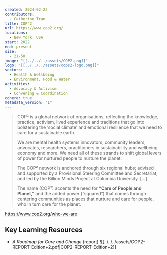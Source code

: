 ```yaml
---
created: 2024-02-22
contributors:
  - Catherine Tran
title: COP^2
url: https://www.cop2.org/
locations:
  - New York, USA
start: 2022
end: present
size:
  - 21-50
image: "[[../../../assets/COP2.png]]"
logo: "[[../../../assets/cops2-logo.png]]"
sectors:
  - Health & Wellbeing
  - Environment, Food & Water
activities:
  - Advocacy & Activism
  - Convening & Coordination
cohere: true
metadata_version: "1"
---
```

>COP² is a global network of organisations, reflecting the knowledge, practice, activism, lived experience and traditions that go into bolstering the ‘social climate’ and emotional resilience that we need to care for a sustainable earth.
>
>We are mental health systems innovators, community leaders, advocates, researchers, practitioners in sustainability and wellbeing economy and more. We need all of these strands to shift global levers of power for nurtured people to nurture the planet.
>
>The COP² network is anchored through six regional hubs; advised and supported by a Provisional Steering Committee and Secretariat; and led by the Billion Minds Project at Columbia University. [...]
>
>The name (COP²) accents the need for **“Care of People and Planet,”** and the added power (“squared”) that comes through centering communities as places that nurture and care for people, who in turn care for the planet.

https://www.cop2.org/who-we-are

## Key Learning Resources

- *A Roadmap for Care and Change* (report)
![[../../../assets/COP2-REPORT-Edition+2.pdf|COP2-REPORT-Edition+2]]








